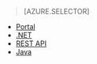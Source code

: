 > [AZURE.SELECTOR] 
- [Portal](../articles/media-services/media-services-portal-configure-content-key-auth-policy.md)
- [.NET](../articles/media-services/media-services-dotnet-configure-content-key-auth-policy.md)
- [REST API](../articles/media-services/media-services-rest-configure-content-key-auth-policy.md)
- [Java](https://github.com/southworkscom/azure-sdk-for-media-services-java-samples)

<!---HONumber=Oct15_HO3-->